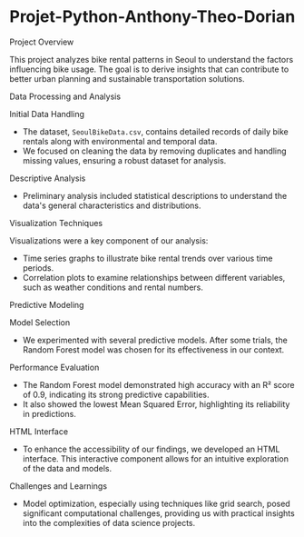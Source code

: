 # Projet-Python-Anthony-Theo-Dorian


Project Overview

This project analyzes bike rental patterns in Seoul to understand the factors influencing bike usage. The goal is to derive insights that can contribute to better urban planning and sustainable transportation solutions.


Data Processing and Analysis

Initial Data Handling

- The dataset, `SeoulBikeData.csv`, contains detailed records of daily bike rentals along with environmental and temporal data.
- We focused on cleaning the data by removing duplicates and handling missing values, ensuring a robust dataset for analysis.

  
Descriptive Analysis

- Preliminary analysis included statistical descriptions to understand the data's general characteristics and distributions.

  
Visualization Techniques

Visualizations were a key component of our analysis:
- Time series graphs to illustrate bike rental trends over various time periods.
- Correlation plots to examine relationships between different variables, such as weather conditions and rental numbers.

  
Predictive Modeling

Model Selection

- We experimented with several predictive models. After some trials, the Random Forest model was chosen for its effectiveness in our context.

  
Performance Evaluation

- The Random Forest model demonstrated high accuracy with an R² score of 0.9, indicating its strong predictive capabilities.
- It also showed the lowest Mean Squared Error, highlighting its reliability in predictions.

  
HTML Interface

- To enhance the accessibility of our findings, we developed an HTML interface. This interactive component allows for an intuitive exploration of the data and models.

  
Challenges and Learnings

- Model optimization, especially using techniques like grid search, posed significant computational challenges, providing us with practical insights into the complexities of data science projects.
